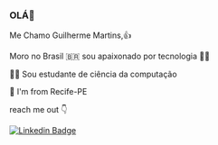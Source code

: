 ### OLÁ👋

Me Chamo Guilherme Martins,👍

Moro no Brasil 🇧🇷 sou apaixonado por tecnologia 👨‍💻

👨‍🎓 Sou estudante de ciência da computação

📍 I'm from Recife-PE
 

reach me out 👇

[![Linkedin Badge](https://img.shields.io/badge/-LinkedIn-blue?style=flat-square&logo=Linkedin&logoColor=white&link=https://www.linkedin.com/in/guilherme-martins-976096162/)](https://www.linkedin.com/in/guilherme-martins-97609612/) 

